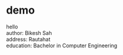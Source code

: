 # demo
hello
<br>
author: Bikesh Sah
<br>
address: Rautahat
<br>
education: Bachelor in Computer Engineering